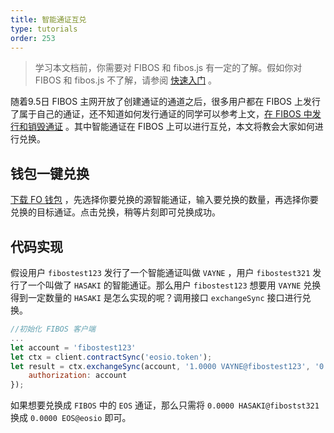 ```yaml
---
title: 智能通证互兑
type: tutorials
order: 253
---
```


> 学习本文档前，你需要对 FIBOS 和 fibos.js 有一定的了解。假如你对 FIBOS 和 fibos.js 不了解，请参阅 [快速入门](../start/start.html) 。

随着9.5日 FIBOS 主网开放了创建通证的通道之后，很多用户都在 FIBOS 上发行了属于自己的通证，还不知道如何发行通证的同学可以参考上文，[在 FIBOS 中发行和销毁通证](howtocreatetokeninfibos.html) 。其中智能通证在 FIBOS 上可以进行互兑，本文将教会大家如何进行兑换。

## 钱包一键兑换

[下载 FO 钱包](http://wallet.fo/) ，先选择你要兑换的源智能通证，输入要兑换的数量，再选择你要兑换的目标通证。点击兑换，稍等片刻即可兑换成功。

## 代码实现

假设用户 `fibostest123` 发行了一个智能通证叫做 `VAYNE` ，用户 `fibostest321` 发行了一个叫做了 `HASAKI` 的智能通证。那么用户 `fibostest123` 想要用 `VAYNE` 兑换得到一定数量的 `HASAKI` 是怎么实现的呢？调用接口 `exchangeSync` 接口进行兑换。

```javascript
//初始化 FIBOS 客户端
...
let account = 'fibostest123'
let ctx = client.contractSync('eosio.token');
let result = ctx.exchangeSync(account, '1.0000 VAYNE@fibostest123', '0.0000 HASAKI@fibostst321', 'exchenge VAYNE to HASAKI',{
    authorization: account
});
```

如果想要兑换成 `FIBOS` 中的 `EOS` 通证，那么只需将 `0.0000 HASAKI@fibostst321` 换成 `0.0000 EOS@eosio` 即可。